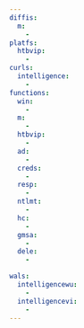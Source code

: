 ```yaml
---
diffis:
  m:
    -
platfs:
  htbvip:
    -
curls:
  intelligence:
    -
functions:
  win:
    -
  m:
    -
  htbvip:
    -
  ad:
    -
  creds:
    -
  resp:
    -
  ntlmt:
    -
  hc:
    -
  gmsa:
    -
  dele:
    -

wals:
  intelligencewu:
    -
  intelligencevi:
    -
---
```

